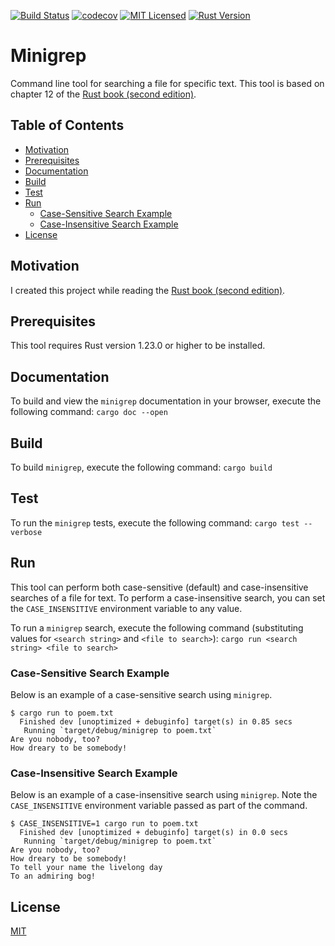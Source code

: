 [![Build Status](https://travis-ci.org/jeremy-miller/minigrep.svg?branch=master)](https://travis-ci.org/jeremy-miller/minigrep)
[![codecov](https://codecov.io/gh/jeremy-miller/minigrep/branch/master/graph/badge.svg)](https://codecov.io/gh/jeremy-miller/minigrep)
[![MIT Licensed](https://img.shields.io/badge/license-MIT-blue.svg)](https://github.com/jeremy-miller/minigrep/blob/master/LICENSE)
[![Rust Version](https://img.shields.io/badge/Rust-stable-blue.svg)]()

# Minigrep
Command line tool for searching a file for specific text.
This tool is based on chapter 12 of the
[Rust book (second edition)](https://doc.rust-lang.org/book/second-edition/ch12-00-an-io-project.html).

## Table of Contents
- [Motivation](#motivation)
- [Prerequisites](#prerequisites)
- [Documentation](#documentation)
- [Build](#build)
- [Test](#test)
- [Run](#run)
    - [Case-Sensitive Search Example](#case-sensitive-search-example)
    - [Case-Insensitive Search Example](#case-insensitive-search-example)
- [License](#license)

## Motivation
I created this project while reading the [Rust book (second edition)](https://doc.rust-lang.org/book/second-edition/).

## Prerequisites
This tool requires Rust version 1.23.0 or higher to be installed.

## Documentation
To build and view the `minigrep` documentation in your browser, execute the following command:
```cargo doc --open```

## Build
To build `minigrep`, execute the following command:
```cargo build```

## Test
To run the `minigrep` tests, execute the following command:
```cargo test --verbose```

## Run
This tool can perform both case-sensitive (default) and case-insensitive searches of a file for text.
To perform a case-insensitive search, you can set the `CASE_INSENSITIVE` environment variable to any value.

To run a `minigrep` search, execute the following command (substituting values for `<search string>` and `<file to search>`):
```cargo run <search string> <file to search>```

### Case-Sensitive Search Example
Below is an example of a case-sensitive search using `minigrep`.
```
$ cargo run to poem.txt
  Finished dev [unoptimized + debuginfo] target(s) in 0.85 secs
   Running `target/debug/minigrep to poem.txt`
Are you nobody, too?
How dreary to be somebody!
```

### Case-Insensitive Search Example
Below is an example of a case-insensitive search using `minigrep`.
Note the `CASE_INSENSITIVE` environment variable passed as part of the command.
```
$ CASE_INSENSITIVE=1 cargo run to poem.txt 
  Finished dev [unoptimized + debuginfo] target(s) in 0.0 secs
   Running `target/debug/minigrep to poem.txt`
Are you nobody, too?
How dreary to be somebody!
To tell your name the livelong day
To an admiring bog!
```

## License
[MIT](https://github.com/jeremy-miller/minigrep/blob/master/LICENSE)
